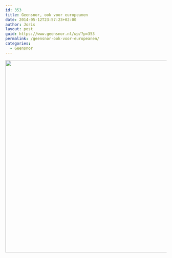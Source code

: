 ```yaml
---
id: 353
title: Geensnor, ook voor europeanen
date: 2014-05-12T23:57:23+02:00
author: Joris
layout: post
guid: https://www.geensnor.nl/wp/?p=353
permalink: /geensnor-ook-voor-europeanen/
categories:
  - Geensnor
---
```

<img class="alignnone" src="https://cdn.accendis.nl/verhofstadt/posters/3dd140224e401e70d0f3ea35dc6fb000.png" alt="" width="800" height="600" />